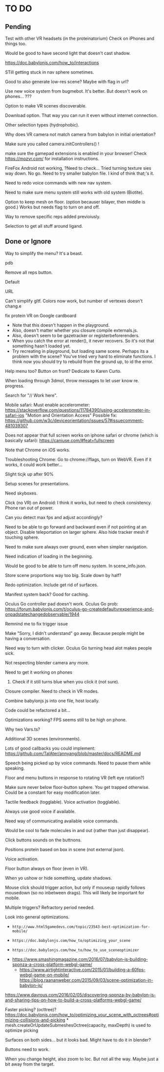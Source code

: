 TO DO
=====

Pending
-------

Test with other VR headsets (in the proteinatorium)
    Check on iPhones and things too.

Would be good to have second light that doesn't cast shadow.

https://doc.babylonjs.com/how_to/interactions

STill getting stuck in nav sphere sometimes.

Good to also generate low-res scene? Maybe with flag in url?

Use new voice system from bugmebot. It's better. But doesn't work on phones... ???

Option to make VR scenes discoverable.

Download option. That way you can run it even without internet connection.

Other selection types (hydrophobic).

Why does VR camera not match camera from babylon in initial orientation?

Make sure you called camera.initControllers() !

make sure the gamepad extensions is enabled in your browser! Check https://mozvr.com/ for installation instructions.

FireFox Android not working, ?Need to check... Tried turning texture sies way
down. No go. Need to try smaller babylon file. I kind of think that;'s it.

Need to redo voice commands with new nav system.

Need to make sure menu system still works with old system (Biotite).


Option to keep mesh on floor. (option becauser bilayer, then middle is good.)
    Works but needs flag to turn on and off.

Way to remove specific reps added previoiusly.

Selection to get all stuff around ligand.


Done or Ignore
--------------

Way to simplify the menu? It's a beast.

pdb

Remove all reps button.

Default

URL

Can't simplify gltf. Colors now work, but number of vertexes doesn't chang.e

fix protein VR on Google cardboard
* Note that this doesn't happen in the playground.
* Also, doesn't matter whether you closure compile externals.js.
* Also, doesn't seem to be gazetracker or registerbeforerenders.
* When you catch the error at render(), it never recovers. So it's not that
  something hasn't loaded yet.
* Try recreating in playground, but loading same scene. Perhaps its a problem
  with the scene? You've tried very hard to eliminate functions. I think now
  you should try to rebuild from the ground up, to id the error.

Help menu too? Button on front?
    Dedicate to Karen Curto.

When loading through 3dmol, throw messages to let user know re. progress.

Search for "// Work here".

Mobile safari: Must enable accelerometer: https://stackoverflow.com/questions/11784390/using-accelerometer-in-safari-ios "Motion and Orientation Access" Possible fix: https://github.com/w3c/deviceorientation/issues/57#issuecomment-481039307

Does not appear that full screen works on iphone safari or chrome (which is basically safari): https://caniuse.com/#feat=fullscreen

Note that Chrome on iOS works.

Troubleshooting
    Chrome: Go to chrome://flags, turn on WebVR. Even if it works, it could work better...

Slight ticjk up after 90%

Setup scenes for presentations.

Need skyboxes.

Click (no VR) on Android: I think it works, but need to check consistency.
Phone ran out of power.

Can you detect max fps and adjust accordingly?

Need to be able to go forward and backward even if not pointing at an object.
    Disable teleportation on larger sphere.
    Also hide tracker mesh if touching sphere.

Need to make sure always over ground, even when simpler navigation.

Need indication of loading in the beginning.

Would be good to be able to turn off menu system. In scene_info.json.

Store scene proportions way too big. Scale down by half?

Redo optimization. Include get rid of surfaces.

Manifest system back? Good for caching.

Oculus Go controller pad doesn't work.
    Oculus Go prob: https://forum.babylonjs.com/t/oculus-go-createdefaultvrexperience-and-onpadstatechangedobservable/1944

Remnind me to fix trigger issue

Make "Sorry, I didn't understand" go away. Because people might be having a
conversation.

Need way to turn with clicker. Oculus Go turning head alot makes people sick.

Not respecting blender camera any more.

Need to get it working on phones

1. Check if it still turns blue when you click it (not sure).

Closure compiler. Need to check in VR modes.

Combine babylonjs js into one file, host locally.

Code could be refactored a bit...

Optimizations working? FPS seems still to be high on phone.

Why two Vars.ts?

Additional 3D scenes (environments).

Lots of good callbacks you could implement:
https://github.com/TalAter/annyang/blob/master/docs/README.md

Speech being picked up by voice commands. Need to pause them while speaking.

Floor and menu buttons in response to rotating VR (left eye rotation?)

Make sure never below floor-button sphere. You get trapped otherwise. Could be
a constant for easy modification later.

Tactile feedback (togglable). Voice activation (togglable).

Always use good voice if available.

Need way of communicating available voice commands.

Would be cool to fade molecules in and out (rather than just disappear).

Click buttons sounds on the buttnons.

Positions protein based on box in scene (not external json).

Voice activation.

Floor button always on floor (even in VR).

When yo ushow or hide something, update shadows.

Mouse click should trigger action, but only if mouseup rapidly follows
mousedown (so no inbetween drags). This will likely be important for mobile.

Multiple triggers? Refractory period needed.

Look into general optimizations.
*     http://www.html5gamedevs.com/topic/23543-best-optimization-for-mobile/
*     https://doc.babylonjs.com/how_to/optimizing_your_scene
*     https://doc.babylonjs.com/how_to/how_to_use_sceneoptimizer
*    https://www.smashingmagazine.com/2016/07/babylon-js-building-sponza-a-cross-platform-webgl-game/
     * https://www.airtightinteractive.com/2015/01/building-a-60fps-webgl-game-on-mobile/
       https://blog.raananweber.com/2015/09/03/scene-optimization-in-babylon-js/

https://www.davrous.com/2016/02/05/discovering-sponza-by-babylon-js-and-sharing-tips-on-how-to-build-a-cross-platforms-webgl-game/

Faster picking? (octtree)?
    https://doc.babylonjs.com/how_to/optimizing_your_scene_with_octrees#optimizing-collisions-and-picking
    * mesh.createOrUpdateSubmeshesOctree(capacity, maxDepth) is used to optimize picking

Surfaces on both sides... but it looks bad. Might have to do it in blender?

Buttons need to work.

When you change height, also zoom to loc. But not all the way. Maybe just a
bit away from the target.
